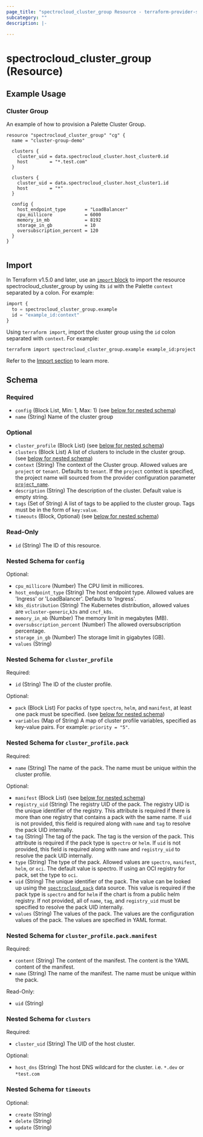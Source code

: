 ```yaml
---
page_title: "spectrocloud_cluster_group Resource - terraform-provider-spectrocloud"
subcategory: ""
description: |-
  
---
```


# spectrocloud_cluster_group (Resource)

  

## Example Usage


### Cluster Group 
An example of how to provision a Palette Cluster Group.

```hcl
resource "spectrocloud_cluster_group" "cg" {
  name = "cluster-group-demo"

  clusters {
    cluster_uid = data.spectrocloud_cluster.host_cluster0.id
    host        = "*.test.com"
  }

  clusters {
    cluster_uid = data.spectrocloud_cluster.host_cluster1.id
    host        = "*"
  }

  config {
    host_endpoint_type       = "LoadBalancer"
    cpu_millicore            = 6000
    memory_in_mb             = 8192
    storage_in_gb            = 10
    oversubscription_percent = 120
  }
}
   
```

## Import

In Terraform v1.5.0 and later, use an [`import` block](https://developer.hashicorp.com/terraform/language/import)
to import the resource spectrocloud_cluster_group by using its `id` with the Palette `context` separated by a colon. For example:

```terraform
import {
  to = spectrocloud_cluster_group.example
  id = "example_id:context"
}
```

Using `terraform import`, import the cluster group using the `id` colon separated with `context`. For example:

```console
terraform import spectrocloud_cluster_group.example example_id:project
```

Refer to the [Import section](/docs#import) to learn more.

<!-- schema generated by tfplugindocs -->
## Schema

### Required

- `config` (Block List, Min: 1, Max: 1) (see [below for nested schema](#nestedblock--config))
- `name` (String) Name of the cluster group

### Optional

- `cluster_profile` (Block List) (see [below for nested schema](#nestedblock--cluster_profile))
- `clusters` (Block List) A list of clusters to include in the cluster group. (see [below for nested schema](#nestedblock--clusters))
- `context` (String) The context of the Cluster group. Allowed values are `project` or `tenant`. Defaults to `tenant`. If  the `project` context is specified, the project name will sourced from the provider configuration parameter [`project_name`](https://registry.terraform.io/providers/spectrocloud/spectrocloud/latest/docs#schema).
- `description` (String) The description of the cluster. Default value is empty string.
- `tags` (Set of String) A list of tags to be applied to the cluster group. Tags must be in the form of `key:value`.
- `timeouts` (Block, Optional) (see [below for nested schema](#nestedblock--timeouts))

### Read-Only

- `id` (String) The ID of this resource.

<a id="nestedblock--config"></a>
### Nested Schema for `config`

Optional:

- `cpu_millicore` (Number) The CPU limit in millicores.
- `host_endpoint_type` (String) The host endpoint type. Allowed values are 'Ingress' or 'LoadBalancer'. Defaults to 'Ingress'.
- `k8s_distribution` (String) The Kubernetes distribution, allowed values are `vcluster-generic`,`k3s` and `cncf_k8s`.
- `memory_in_mb` (Number) The memory limit in megabytes (MB).
- `oversubscription_percent` (Number) The allowed oversubscription percentage.
- `storage_in_gb` (Number) The storage limit in gigabytes (GB).
- `values` (String)


<a id="nestedblock--cluster_profile"></a>
### Nested Schema for `cluster_profile`

Required:

- `id` (String) The ID of the cluster profile.

Optional:

- `pack` (Block List) For packs of type `spectro`, `helm`, and `manifest`, at least one pack must be specified. (see [below for nested schema](#nestedblock--cluster_profile--pack))
- `variables` (Map of String) A map of cluster profile variables, specified as key-value pairs. For example: `priority = "5"`.

<a id="nestedblock--cluster_profile--pack"></a>
### Nested Schema for `cluster_profile.pack`

Required:

- `name` (String) The name of the pack. The name must be unique within the cluster profile.

Optional:

- `manifest` (Block List) (see [below for nested schema](#nestedblock--cluster_profile--pack--manifest))
- `registry_uid` (String) The registry UID of the pack. The registry UID is the unique identifier of the registry. This attribute is required if there is more than one registry that contains a pack with the same name. If `uid` is not provided, this field is required along with `name` and `tag` to resolve the pack UID internally.
- `tag` (String) The tag of the pack. The tag is the version of the pack. This attribute is required if the pack type is `spectro` or `helm`. If `uid` is not provided, this field is required along with `name` and `registry_uid` to resolve the pack UID internally.
- `type` (String) The type of the pack. Allowed values are `spectro`, `manifest`, `helm`, or `oci`. The default value is spectro. If using an OCI registry for pack, set the type to `oci`.
- `uid` (String) The unique identifier of the pack. The value can be looked up using the [`spectrocloud_pack`](https://registry.terraform.io/providers/spectrocloud/spectrocloud/latest/docs/data-sources/pack) data source. This value is required if the pack type is `spectro` and for `helm` if the chart is from a public helm registry. If not provided, all of `name`, `tag`, and `registry_uid` must be specified to resolve the pack UID internally.
- `values` (String) The values of the pack. The values are the configuration values of the pack. The values are specified in YAML format.

<a id="nestedblock--cluster_profile--pack--manifest"></a>
### Nested Schema for `cluster_profile.pack.manifest`

Required:

- `content` (String) The content of the manifest. The content is the YAML content of the manifest.
- `name` (String) The name of the manifest. The name must be unique within the pack.

Read-Only:

- `uid` (String)




<a id="nestedblock--clusters"></a>
### Nested Schema for `clusters`

Required:

- `cluster_uid` (String) The UID of the host cluster.

Optional:

- `host_dns` (String) The host DNS wildcard for the cluster. i.e. `*.dev` or `*test.com`


<a id="nestedblock--timeouts"></a>
### Nested Schema for `timeouts`

Optional:

- `create` (String)
- `delete` (String)
- `update` (String)